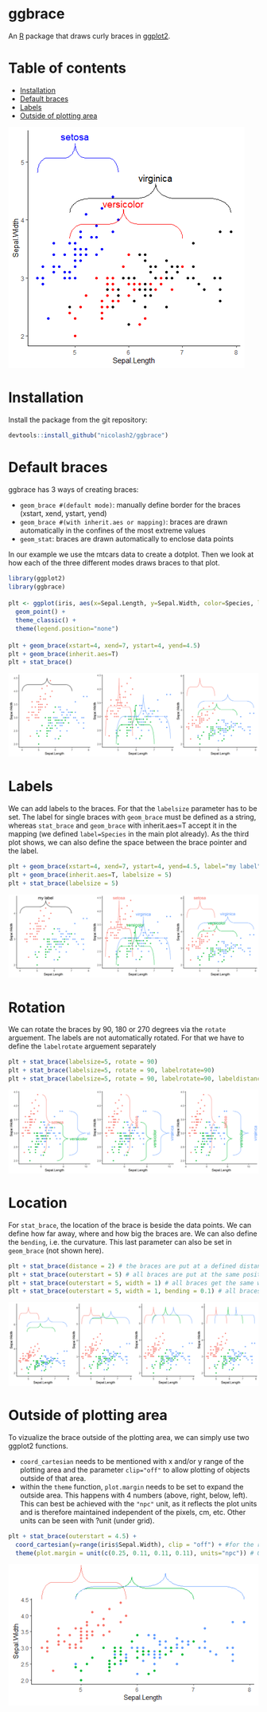 # ggbrace

An [R](https://www.r-project.org) package that draws curly braces in [ggplot2](https://ggplot2.tidyverse.org/).

# Table of contents
- [Installation](#Installation)
- [Default braces](#Default-braces)
- [Labels](#Labels)
- [Outside of plotting area](#Outside-of-plotting-area)

<img src="readme_files/frontImage.png"/>

# Installation
Install the package from the git repository:
``` r
devtools::install_github("nicolash2/ggbrace")
```

# Default braces
ggbrace has 3 ways of creating braces:
- `geom_brace #(default mode)`: manually define border for the braces (xstart, xend, ystart, yend)
- `geom_brace #(with inherit.aes or mapping)`: braces are drawn automatically in the confines of the most extreme values
- `geom_stat`: braces are drawn automatically to enclose data points

In our example we use the mtcars data to create a dotplot. Then we look at how each of the three different modes draws braces to that plot.

``` r
library(ggplot2)
library(ggbrace)

plt <- ggplot(iris, aes(x=Sepal.Length, y=Sepal.Width, color=Species, label=Species)) + 
  geom_point() +
  theme_classic() +
  theme(legend.position="none")
  
plt + geom_brace(xstart=4, xend=7, ystart=4, yend=4.5)
plt + geom_brace(inherit.aes=T)
plt + stat_brace()
```

<img src="readme_files/default_braces.png"/>

# Labels

We can add labels to the braces. For that the `labelsize` parameter has to be set. The label for single braces with `geom_brace` must be defined as a string, whereas `stat_brace` and `geom_brace` with inherit.aes=T accept it in the mapping (we defined `label=Species` in the main plot already). As the third plot shows, we can also define the space between the brace pointer and the label.

``` r
plt + geom_brace(xstart=4, xend=7, ystart=4, yend=4.5, label="my label", labelsize=5)
plt + geom_brace(inherit.aes=T, labelsize = 5)
plt + stat_brace(labelsize = 5)
```
<img src="readme_files/custom_text.png"/>

# Rotation

We can rotate the braces by 90, 180 or 270 degrees via the `rotate` arguement. The labels are not automatically rotated. For that we have to define the `labelrotate` arguement separately

``` r
plt + stat_brace(labelsize=5, rotate = 90)
plt + stat_brace(labelsize=5, rotate = 90, labelrotate=90)
plt + stat_brace(labelsize=5, rotate = 90, labelrotate=90, labeldistance = 1)
```

<img src="readme_files/custom_rotation.png"/>

# Location

For `stat_brace`, the location of the brace is beside the data points. We can define how far away, where and how big the braces are. We can also define the `bending`, i.e. the curvature. This last parameter can also be set in `geom_brace` (not shown here).

```r
plt + stat_brace(distance = 2) # the braces are put at a defined distance to the last data point of their group
plt + stat_brace(outerstart = 5) # all braces are put at the same position
plt + stat_brace(outerstart = 5, width = 1) # all braces get the same width
plt + stat_brace(outerstart = 5, width = 1, bending = 0.1) # all braces get the same curvature
```
<img src="readme_files/custom_distance.png"/>

# Outside of plotting area

To vizualize the brace outside of the plotting area, we can simply use two ggplot2 functions. 
- `coord_cartesian` needs to be mentioned with x and/or y range of the plotting area and the parameter `clip="off"` to allow plotting of objects outside of that area.
- within the `theme` function, `plot.margin` needs to be set to expand the outside area. This happens with 4 numbers (above, right, below, left). This can best be achieved with the `"npc"` unit, as it reflects the plot units and is therefore maintained independent of the pixels, cm, etc. Other units can be seen with ?unit (under grid).
```r
plt + stat_brace(outerstart = 4.5) + 
  coord_cartesian(y=range(iris$Sepal.Width), clip = "off") + #for the range just use the data for the respective axis
  theme(plot.margin = unit(c(0.25, 0.11, 0.11, 0.11), units="npc")) # 0.11 is roughly the default for ggplot
```
<img src="readme_files/outside.png"/>

